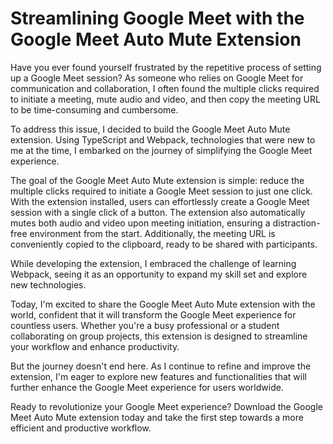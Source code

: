 # Streamlining Google Meet with the Google Meet Auto Mute Extension

Have you ever found yourself frustrated by the repetitive process of setting up a Google Meet session? As someone who relies on Google Meet for communication and collaboration, I often found the multiple clicks required to initiate a meeting, mute audio and video, and then copy the meeting URL to be time-consuming and cumbersome.

To address this issue, I decided to build the Google Meet Auto Mute extension. Using TypeScript and Webpack, technologies that were new to me at the time, I embarked on the journey of simplifying the Google Meet experience.

The goal of the Google Meet Auto Mute extension is simple: reduce the multiple clicks required to initiate a Google Meet session to just one click. With the extension installed, users can effortlessly create a Google Meet session with a single click of a button. The extension also automatically mutes both audio and video upon meeting initiation, ensuring a distraction-free environment from the start. Additionally, the meeting URL is conveniently copied to the clipboard, ready to be shared with participants.

While developing the extension, I embraced the challenge of learning Webpack, seeing it as an opportunity to expand my skill set and explore new technologies.

Today, I'm excited to share the Google Meet Auto Mute extension with the world, confident that it will transform the Google Meet experience for countless users. Whether you're a busy professional or a student collaborating on group projects, this extension is designed to streamline your workflow and enhance productivity.

But the journey doesn't end here. As I continue to refine and improve the extension, I'm eager to explore new features and functionalities that will further enhance the Google Meet experience for users worldwide.

Ready to revolutionize your Google Meet experience? Download the Google Meet Auto Mute extension today and take the first step towards a more efficient and productive workflow.
